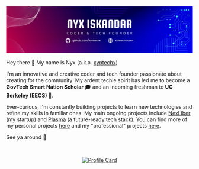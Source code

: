 [![My Banner](https://raw.githubusercontent.com/xyntechx/xyntechx/master/banner.png)](https://xyntechx.com)

Hey there 👋 My name is Nyx (a.k.a. [xyntechx](https://xyntechx.com))

I'm an innovative and creative coder and tech founder passionate about creating for the community. My ardent techie spirit has led me to become a **GovTech Smart Nation Scholar 🎓** and an incoming freshman to **UC Berkeley (EECS) 🐻**.

Ever-curious, I'm constantly building projects to learn new technologies and refine my skills in familiar ones. My main ongoing projects include [NexLiber](https://nexliber.com/) (my startup) and [Plasma](https://github.com/teamxynlab/plasma) (a future-ready tech stack). You can find more of my personal projects [here](https://github.com/xyntechx?tab=repositories) and my "professional" projects [here](https://github.com/teamxynlab).

See ya around 🚀

<br/>

<p align="center">
  <a href="https://xyntechx.com/">
      <img
           src="https://xyntechx-readme-stats.vercel.app/api/?username=xyntechx&show_icons=true&include_all_commits=true&title_color=ff6633&text_color=ffffff&icon_color=ff6633&border_color=ff6633&bg_color=232323"
           alt="Profile Card"
           width="350"
      />
  </a>
</p>
